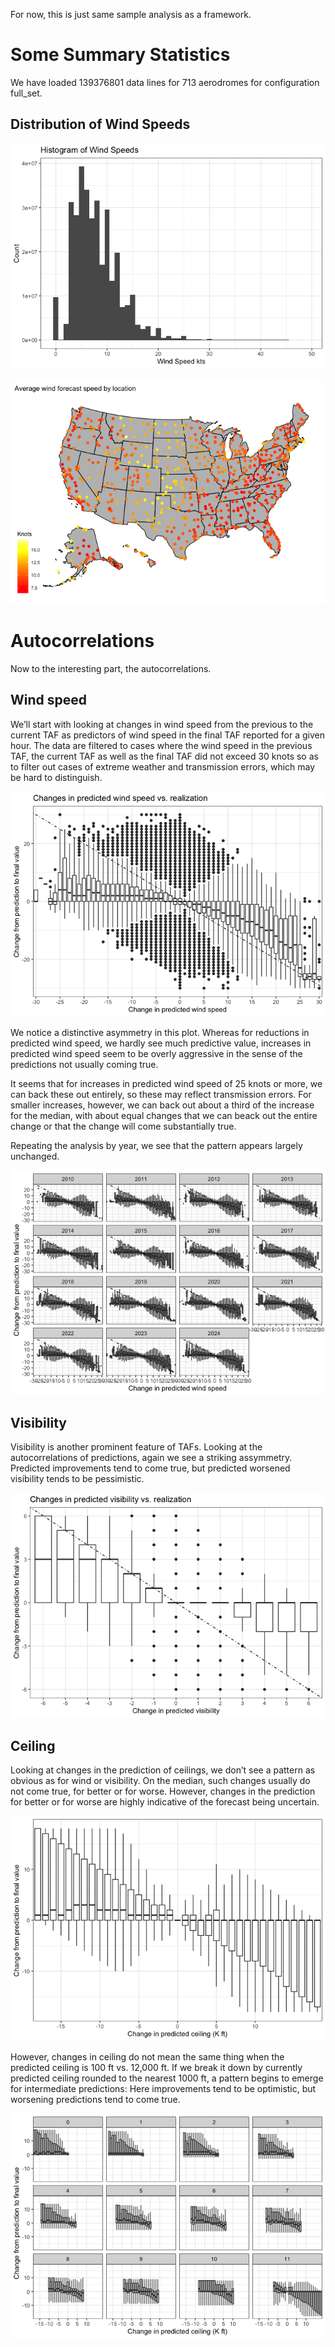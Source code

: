 For now, this is just same sample analysis as a framework.

# Some Summary Statistics

We have loaded 139376801 data lines for 713 aerodromes for configuration
full_set.

## Distribution of Wind Speeds

![](Statistics_files/figure-markdown_github/unnamed-chunk-2-1.png)

![](Statistics_files/figure-markdown_github/unnamed-chunk-3-1.png)

# Autocorrelations

Now to the interesting part, the autocorrelations.

## Wind speed

We’ll start with looking at changes in wind speed from the previous to
the current TAF as predictors of wind speed in the final TAF reported
for a given hour. The data are filtered to cases where the wind speed in
the previous TAF, the current TAF as well as the final TAF did not
exceed 30 knots so as to filter out cases of extreme weather and
transmission errors, which may be hard to distinguish.

![](Statistics_files/figure-markdown_github/unnamed-chunk-4-1.png)

We notice a distinctive asymmetry in this plot. Whereas for reductions
in predicted wind speed, we hardly see much predictive value, increases
in predicted wind speed seem to be overly aggressive in the sense of the
predictions not usually coming true.

It seems that for increases in predicted wind speed of 25 knots or more,
we can back these out entirely, so these may reflect transmission
errors. For smaller increases, however, we can back out about a third of
the increase for the median, with about equal changes that we can beack
out the entire change or that the change will come substantially true.

Repeating the analysis by year, we see that the pattern appears largely
unchanged.

![](Statistics_files/figure-markdown_github/unnamed-chunk-5-1.png)

## Visibility

Visibility is another prominent feature of TAFs. Looking at the
autocorrelations of predictions, again we see a striking assymmetry.
Predicted improvements tend to come true, but predicted worsened
visibility tends to be pessimistic.

![](Statistics_files/figure-markdown_github/unnamed-chunk-6-1.png)

## Ceiling

Looking at changes in the prediction of ceilings, we don’t see a pattern
as obvious as for wind or visibility. On the median, such changes
usually do not come true, for better or for worse. However, changes in
the prediction for better or for worse are highly indicative of the
forecast being uncertain.

![](Statistics_files/figure-markdown_github/unnamed-chunk-7-1.png)

However, changes in ceiling do not mean the same thing when the
predicted ceiling is 100 ft vs. 12,000 ft. If we break it down by
currently predicted ceiling rounded to the nearest 1000 ft, a pattern
begins to emerge for intermediate predictions: Here improvements tend to
be optimistic, but worsening predictions tend to come true.

![](Statistics_files/figure-markdown_github/unnamed-chunk-8-1.png)

